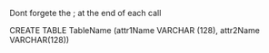Dont forgete the ; at the end of each call

CREATE TABLE TableName (attr1Name VARCHAR (128), attr2Name VARCHAR(128))